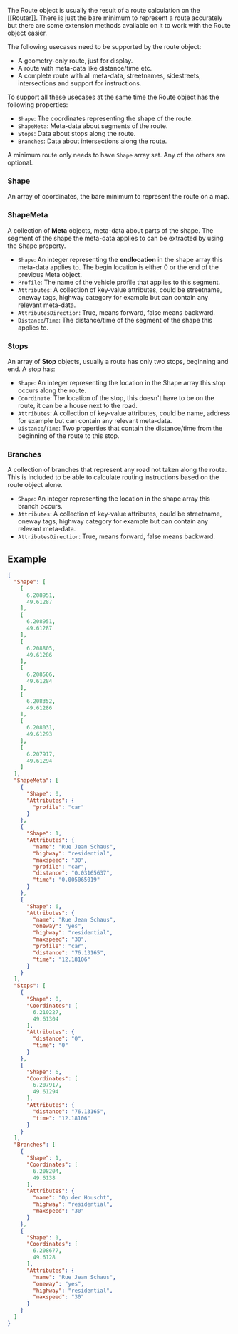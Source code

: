 The Route object is usually the result of a route calculation on the [[Router]]. There is just the bare minimum to represent a route accurately but there are some extension methods available on it to work with the Route object easier.

The following usecases need to be supported by the route object:
- A geometry-only route, just for display.
- A route with meta-data like distance/time etc.
- A complete route with all meta-data, streetnames, sidestreets, intersections and support for instructions.

To support all these usecases at the same time the Route object has the following properties:
- ```Shape```: The coordinates representing the shape of the route.
- ```ShapeMeta```: Meta-data about segments of the route.
- ```Stops```: Data about stops along the route.
- ```Branches```: Data about intersections along the route.

A minimum route only needs to have ```Shape``` array set. Any of the others are optional.

### Shape

An array of coordinates, the bare minimum to represent the route on a map.

### ShapeMeta

A collection of **Meta** objects, meta-data about parts of the shape. The segment of the shape the meta-data applies to can be extracted by using the Shape property. 

- ```Shape```: An integer representing the **endlocation** in the shape array this meta-data applies to. The begin location is either 0 or the end of the previous Meta object.
- ```Profile```: The name of the vehicle profile that applies to this segment.
- ```Attributes```: A collection of key-value attributes, could be streetname, oneway tags, highway category for example but can contain any relevant meta-data.
- ```AttributesDirection```: True, means forward, false means backward.
- ```Distance```/```Time```: The distance/time of the segment of the shape this applies to.

### Stops

An array of **Stop** objects, usually a route has only two stops, beginning and end. A stop has:
- ```Shape```: An integer representing the location in the Shape array this stop occurs along the route.
- ```Coordinate```: The location of the stop, this doesn't have to be on the route, it can be a house next to the road.
- ```Attributes```: A collection of key-value attributes, could be name, address for example but can contain any relevant meta-data.
- ```Distance```/```Time```: Two properties that contain the distance/time from the beginning of the route to this stop.

### Branches

A collection of branches that represent any road not taken along the route. This is included to be able to calculate routing instructions based on the route object alone.

- ```Shape```: An integer representing the location in the shape array this branch occurs.
- ```Attributes```: A collection of key-value attributes, could be streetname, oneway tags, highway category for example but can contain any relevant meta-data.
- ```AttributesDirection```: True, means forward, false means backward.

## Example

```json
{
  "Shape": [
    [
      6.208951,
      49.61287
    ],
    [
      6.208951,
      49.61287
    ],
    [
      6.208805,
      49.61286
    ],
    [
      6.208506,
      49.61284
    ],
    [
      6.208352,
      49.61286
    ],
    [
      6.208031,
      49.61293
    ],
    [
      6.207917,
      49.61294
    ]
  ],
  "ShapeMeta": [
    {
      "Shape": 0,
      "Attributes": {
        "profile": "car"
      }
    },
    {
      "Shape": 1,
      "Attributes": {
        "name": "Rue Jean Schaus",
        "highway": "residential",
        "maxspeed": "30",
        "profile": "car",
        "distance": "0.03165637",
        "time": "0.005065019"
      }
    },
    {
      "Shape": 6,
      "Attributes": {
        "name": "Rue Jean Schaus",
        "oneway": "yes",
        "highway": "residential",
        "maxspeed": "30",
        "profile": "car",
        "distance": "76.13165",
        "time": "12.18106"
      }
    }
  ],
  "Stops": [
    {
      "Shape": 0,
      "Coordinates": [
        6.210227,
        49.61304
      ],
      "Attributes": {
        "distance": "0",
        "time": "0"
      }
    },
    {
      "Shape": 6,
      "Coordinates": [
        6.207917,
        49.61294
      ],
      "Attributes": {
        "distance": "76.13165",
        "time": "12.18106"
      }
    }
  ],
  "Branches": [
    {
      "Shape": 1,
      "Coordinates": [
        6.208204,
        49.6138
      ],
      "Attributes": {
        "name": "Op der Houscht",
        "highway": "residential",
        "maxspeed": "30"
      }
    },
    {
      "Shape": 1,
      "Coordinates": [
        6.208677,
        49.6128
      ],
      "Attributes": {
        "name": "Rue Jean Schaus",
        "oneway": "yes",
        "highway": "residential",
        "maxspeed": "30"
      }
    }
  ]
}
```
